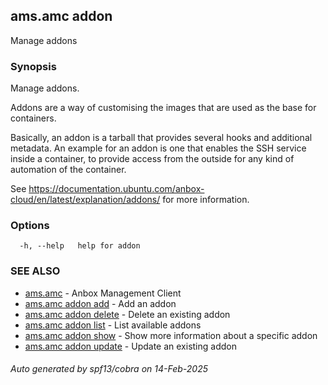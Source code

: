 ## ams.amc addon

Manage addons

### Synopsis

Manage addons.

Addons are a way of customising the images that are used as the base for containers.

Basically, an addon is a tarball that provides several hooks and additional metadata.
An example for an addon is one that enables the SSH service inside a container, to
provide access from the outside for any kind of automation of the container.

See https://documentation.ubuntu.com/anbox-cloud/en/latest/explanation/addons/ for more information.

### Options

```
  -h, --help   help for addon
```

### SEE ALSO

* [ams.amc](ams.amc.md)	 - Anbox Management Client
* [ams.amc addon add](ams.amc_addon_add.md)	 - Add an addon
* [ams.amc addon delete](ams.amc_addon_delete.md)	 - Delete an existing addon
* [ams.amc addon list](ams.amc_addon_list.md)	 - List available addons
* [ams.amc addon show](ams.amc_addon_show.md)	 - Show more information about a specific addon
* [ams.amc addon update](ams.amc_addon_update.md)	 - Update an existing addon

###### Auto generated by spf13/cobra on 14-Feb-2025
